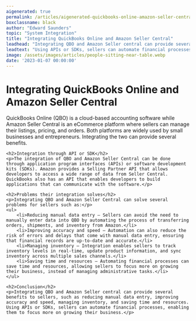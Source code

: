 ```yaml
---
aigenerated: true
permalink: /articles/aigenerated-quickbooks-online-amazon-seller-central
boxclassname: black
author: "Edward Saunders"
topic: "System Integration"
title: "Integrating QuickBooks Online and Amazon Seller Central"
leadhead: "Integrating QBO and Amazon Seller central can provide several benefits to sellers, such as reducing manual data entry, improving accuracy and speed, managing inventory, and saving time and resources"
leadtext: "Using APIs or SDKs, sellers can automate financial processes, enabling them to focus more on growing their business."
image: /assets/images/articles/people-sitting-near-table.webp
date: '2023-01-07 00:00:00'
---
```

<div class="arttext">	<h1>Integrating QuickBooks Online and Amazon Seller Central</h1>
	<p>QuickBooks Online (QBO) is a cloud-based accounting software while Amazon Seller Central is an eCommerce platform where sellers can manage their listings, pricing, and orders. Both platforms are widely used by small businesses and entrepreneurs. Integrating the two can provide several benefits.</p>

	<h2>Integration through API or SDK</h2>
	<p>The integration of QBO and Amazon Seller Central can be done through application program interfaces (APIs) or software development kits (SDKs). Amazon provides a Selling Partner API that allows developers to access a wide range of data from Seller Central. QuickBooks also has an API that enables developers to build applications that can communicate with the software.</p>

	<h2>Problems their integration solves</h2>
	<p>Integrating QBO and Amazon Seller Central can solve several problems for sellers such as:</p>
	<ul>
		<li>Reducing manual data entry – Sellers can avoid the need to manually enter data into QBO by automating the process of transferring orders, shipments, and inventory from Amazon.</li>
		<li>Improving accuracy and speed – Automation can also reduce the risk of errors and delays that come with manual data entry, ensuring that financial records are up-to-date and accurate.</li>
		<li>Managing inventory – Integration enables sellers to track inventory levels in real-time, update product information, and sync inventory across multiple sales channels.</li>
		<li>Saving time and resources – Automating financial processes can save time and resources, allowing sellers to focus more on growing their business, instead of managing administrative tasks.</li>
	</ul>

	<h2>Conclusion</h2>
	<p>Integrating QBO and Amazon Seller central can provide several benefits to sellers, such as reducing manual data entry, improving accuracy and speed, managing inventory, and saving time and resources. Using APIs or SDKs, sellers can automate financial processes, enabling them to focus more on growing their business.</p>
</div>